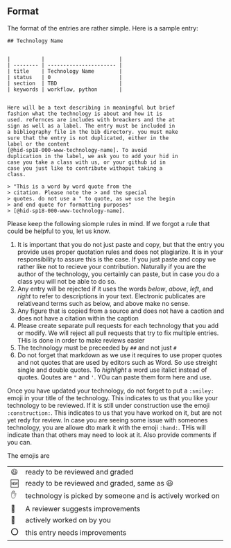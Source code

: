 ## Format

The format of the entries are rather simple. Here is a
sample entry:

```
## Technology Name


|          |                        |
| -------- | ---------------------- |
| title    | Technology Name        | 
| status   | 0                      |
| section  | TBD                    |
| keywords | workflow, python       |


Here will be a text describing in meaningful but brief
fashion what the technology is about and how it is
used. refernces are includes with breackers and the at
sign as well as a label. The entry must be included in
a bibliography file in the bib directory. you must make
sure that the entry is not duplicated, either in the
label or the content
[@hid-sp18-000-www-technology-name]. To avoid
duplication in the label, we ask you to add your hid in
case you take a class with us, or your github id in
case you just like to contribute withoput taking a
class.

> "This is a word by word quote from the
> citation. Please note the > and the special
> quotes. do not use a " to quote, as we use the begin
> and end quote for formatting purposes"
> [@hid-sp18-000-www-technology-name].

```

Please keep the following siomple rules in mind. If we
forgot a rule that could be helpful to you, let us know.

1. It is important that you do not just paste and copy,
   but that the entry you provide uses proper quotation
   rules and does not plagiarize. It is in your
   responsibility to assure this is the case.  If you
   just paste and copy we rather like not to recieve
   your contribution. Naturally if you are the author of
   the technology, you certainly can paste, but in case
   you do a class you will not be able to do so.
2. Any entry will be rejected if it uses the words
   *below*, *above*, *left*, and *right* to refer to
   descriptions in your text.  Electronic
   publicates are relativeand terms such as below, and
   above make no sense.
3. Any figure that is copied from a source and does not
   have a caotion and does not have a citation within
   the caption
4. Please create separate pull requests for each
   technology that you add or modify. We will reject all
   pull requests that try to fix multiple entries. THis
   is done in order to make reviews easier
5. The technology must be preceeded by  `##` and not
   just `#`
6. Do not forget that markdown as we use it requires to 
   use proper quotes and not quotes that are used by editors 
   such as Word. So use streight single and double quotes. 
   To *highlight* a word use italict instead of quotes. 
   Qoutes are `"` and `'`. YOu can paste them form here and 
   use.

Once you have updated your technology, do not forget to
put a `:smiley:` emoji in your title of the
technology. This indicates to us that you like your
technology to be reviewed. If it is still under
construction use the emoji `:construction:`. This
indicates to us that you have worked on it, but are not
yet redy for review. In case you are seeing some issue
with someones technology, you are allowe dto mark it
with the emoji `:hand:`. THis will indicate than that
others may need to look at it. Also provide comments if
you can.

The emojis are

|      |      |
| ---- | ---- |
| :smiley: |  ready to be reviewed and graded |
| :new: |  ready to be reviewed and graded, same as :smiley: |
| :hand: | technology is picked by someone and is actively worked on |
| :wave: | A reviewer suggests improvements |
| :construction: | actively worked on by you |
| :o: | this entry needs improvements |



